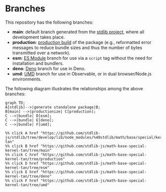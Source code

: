 <!--

@license Apache-2.0

Copyright (c) 2022 The Stdlib Authors.

Licensed under the Apache License, Version 2.0 (the "License");
you may not use this file except in compliance with the License.
You may obtain a copy of the License at

    http://www.apache.org/licenses/LICENSE-2.0

Unless required by applicable law or agreed to in writing, software
distributed under the License is distributed on an "AS IS" BASIS,
WITHOUT WARRANTIES OR CONDITIONS OF ANY KIND, either express or implied.
See the License for the specific language governing permissions and
limitations under the License.

-->

# Branches

This repository has the following branches:

-   **main**: default branch generated from the [stdlib project][stdlib-url], where all development takes place.
-   **production**: [production build][production-url] of the package (e.g., reformatted error messages to reduce bundle sizes and thus the number of bytes transmitted over a network).
-   **esm**: [ES Module][esm-url] branch for use via a `script` tag without the need for installation and bundlers.
-   **deno**: [Deno][deno-url] branch for use in Deno.
-   **umd**: [UMD][umd-url] branch for use in Observable, or in dual browser/Node.js environments.

The following diagram illustrates the relationships among the above branches:

```mermaid
graph TD;
A[stdlib]-->|generate standalone package|B;
B[main] -->|productionize| C[production];
C -->|bundle| D[esm];
C -->|bundle| E[deno];
C -->|bundle| F[umd];

%% click A href "https://github.com/stdlib-js/stdlib/tree/develop/lib/node_modules/%40stdlib/math/base/special/kernel-tan"
%% click B href "https://github.com/stdlib-js/math-base-special-kernel-tan/tree/main"
%% click C href "https://github.com/stdlib-js/math-base-special-kernel-tan/tree/production"
%% click D href "https://github.com/stdlib-js/math-base-special-kernel-tan/tree/esm"
%% click E href "https://github.com/stdlib-js/math-base-special-kernel-tan/tree/deno"
%% click F href "https://github.com/stdlib-js/math-base-special-kernel-tan/tree/umd"
```

[stdlib-url]: https://github.com/stdlib-js/stdlib/tree/develop/lib/node_modules/%40stdlib/math/base/special/kernel-tan
[production-url]: https://github.com/stdlib-js/math-base-special-kernel-tan/tree/production
[deno-url]: https://github.com/stdlib-js/math-base-special-kernel-tan/tree/deno
[umd-url]: https://github.com/stdlib-js/math-base-special-kernel-tan/tree/umd
[esm-url]: https://github.com/stdlib-js/math-base-special-kernel-tan/tree/esm
